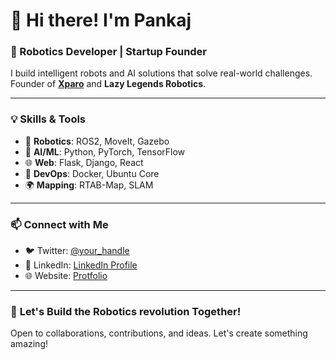 # 👋 Hi there! I'm Pankaj 

### 🚀 Robotics Developer | Startup Founder  
I build intelligent robots and AI solutions that solve real-world challenges.  
Founder of **[Xparo](xparo.me)** and **Lazy Legends Robotics**.  


---

### 💡 **Skills & Tools**  
- 🦾 **Robotics**: ROS2, MoveIt, Gazebo  
- 🧠 **AI/ML**: Python, PyTorch, TensorFlow  
- 🌐 **Web**: Flask, Django, React  
- 🔧 **DevOps**: Docker, Ubuntu Core  
- 🌍 **Mapping**: RTAB-Map, SLAM  


---

### 📫 **Connect with Me**  
- 🐦 Twitter: [@your_handle](https://x.com/xpassistant)  
- 💼 LinkedIn: [LinkedIn Profile](https://www.linkedin.com/in/pankaj-jangir-xp/)  
- 🌐 Website: [Protfolio ](https://xparo.me/aboutme)  

---

### 🚀 **Let's Build the Robotics revolution Together!**  
Open to collaborations, contributions, and ideas. Let's create something amazing!  
